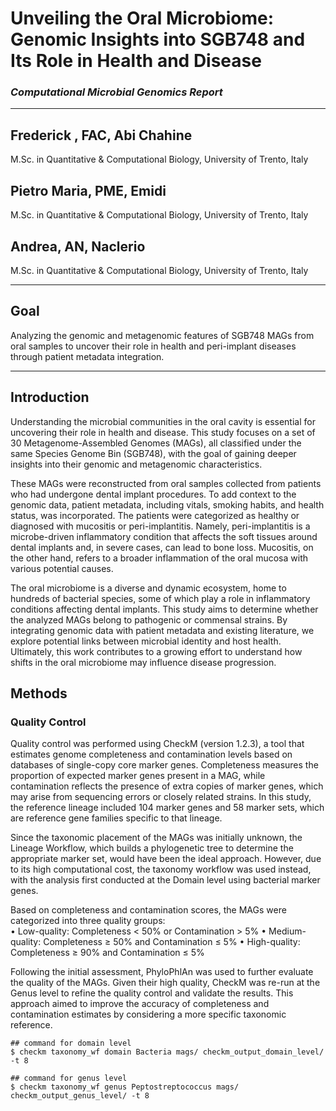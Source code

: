 # Unveiling the Oral Microbiome: Genomic Insights into SGB748 and Its Role in Health and Disease
### _Computational Microbial Genomics Report_

---
## Frederick , FAC, Abi Chahine
M.Sc. in Quantitative & Computational Biology, University of Trento, Italy
## Pietro Maria, PME, Emidi
M.Sc. in Quantitative & Computational Biology, University of Trento, Italy 
## Andrea, AN, Naclerio
M.Sc. in Quantitative & Computational Biology, University of Trento, Italy

---

## Goal
Analyzing the genomic and metagenomic features of SGB748 MAGs from oral samples to uncover their role in health and peri-implant diseases through patient metadata integration.

---

## Introduction

Understanding the microbial communities in the oral cavity is essential for uncovering their role in health and disease. This study focuses on a set of 30 Metagenome-Assembled Genomes (MAGs), all classified under the same Species Genome Bin (SGB748), with the goal of gaining deeper insights into their genomic and metagenomic characteristics.  

These MAGs were reconstructed from oral samples collected from patients who had undergone dental implant procedures. To add context to the genomic data, patient metadata, including vitals, smoking habits, and health status, was incorporated. The patients were categorized as healthy or diagnosed with mucositis or peri-implantitis. Namely, peri-implantitis is a microbe-driven inflammatory condition that affects the soft tissues around dental implants and, in severe cases, can lead to bone loss. Mucositis, on the other hand, refers to a broader inflammation of the oral mucosa with various potential causes.  

The oral microbiome is a diverse and dynamic ecosystem, home to hundreds of bacterial species, some of which play a role in inflammatory conditions affecting dental implants. This study aims to determine whether the analyzed MAGs belong to pathogenic or commensal strains. By integrating genomic data with patient metadata and existing literature, we explore potential links between microbial identity and host health. Ultimately, this work contributes to a growing effort to understand how shifts in the oral microbiome may influence disease progression.

## Methods

### Quality Control
Quality control was performed using CheckM (version 1.2.3), a tool that estimates genome completeness and contamination levels based on databases of single-copy core marker genes. Completeness measures the proportion of expected marker genes present in a MAG, while contamination reflects the presence of extra copies of marker genes, which may arise from sequencing errors or closely related strains. In this study, the reference lineage included 104 marker genes and 58 marker sets, which are reference gene families specific to that lineage.

Since the taxonomic placement of the MAGs was initially unknown, the Lineage Workflow, which builds a phylogenetic tree to determine the appropriate marker set, would have been the ideal approach. However, due to its high computational cost, the taxonomy workflow was used instead, with the analysis first conducted at the Domain level using bacterial marker genes.

Based on completeness and contamination scores, the MAGs were categorized into three quality groups:  
•	Low-quality: Completeness < 50% or Contamination > 5%
•	Medium-quality: Completeness ≥ 50% and Contamination ≤ 5%
•	High-quality: Completeness ≥ 90% and Contamination ≤ 5%

Following the initial assessment, PhyloPhlAn was used to further evaluate the quality of the MAGs. Given their high quality, CheckM was re-run at the Genus level to refine the quality control and validate the results. This approach aimed to improve the accuracy of completeness and contamination estimates by considering a more specific taxonomic reference.

```
## command for domain level
$ checkm taxonomy_wf domain Bacteria mags/ checkm_output_domain_level/ -t 8  

## command for genus level
$ checkm taxonomy_wf genus Peptostreptococcus mags/ checkm_output_genus_level/ -t 8
```